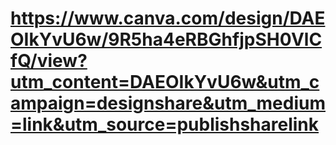 # https://www.canva.com/design/DAEOIkYvU6w/9R5ha4eRBGhfjpSH0VlCfQ/view?utm_content=DAEOIkYvU6w&utm_campaign=designshare&utm_medium=link&utm_source=publishsharelink


